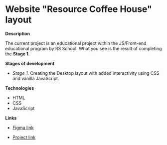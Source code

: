 # Website "Resource Coffee House" layout

**Description**

The current project is an educational project within the JS/Front-end educational program by RS School. What you see is the result of completing the **Stage 1**.

**Stages of development**

* *Stage 1.* Creating the Desktop layout with added interactivity using CSS and vanilla JavaScript.

**Technologies**

* HTML
* CSS
* JavaScript

**Links**

* [Figma link](https://www.figma.com/file/SAoBmuOqTfguehdT4IFRxQ/Coffee-House?type=design&node-id=0-1&mode=design&t=1uGxlTz03Fclt5Yz-0)

* [Project link]()